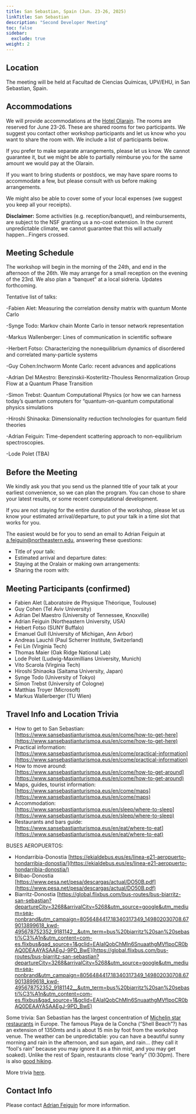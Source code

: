 ```yaml
---
title: San Sebastian, Spain (Jun. 23-26, 2025)
linkTitle: San Sebastian
description: "Second Developer Meeting"
toc: false
sidebar:
  exclude: true
weight: 2
---
```

## Location

The meeting will be held at Facultad de Ciencias Químicas, UPV/EHU, in San Sebastian, Spain. 

## Accommodations

We will provide accommodations at the [Hotel Olarain](https://www.olarain.com). The rooms are reserved for June 23-26. These are shared rooms for two participants. We suggest you contact other workshop participants and let us know who you want to share the room with. We include a list of participants below. 

If you prefer to make separate arrangements, please let us know. We cannot guarantee it, but we might be able to partially reimburse you for the same amount we would pay at the Olarain. 

If you want to bring students or postdocs, we may have spare rooms to accommodate a few, but please consult with us before making arrangements.

We might also be able to cover some of your local expenses (we suggest you keep all your receipts).

**Disclaimer:** Some activities (e.g. reception/banquet), and reimbursements, are subject to the NSF granting us a no-cost extension. In the current unpredictable climate, we cannot guarantee that this will actually happen...Fingers crossed.  

## Meeting Schedule

The workshop will begin in the morning of the 24th, and end in the afternoon of the 26th. We may arrange for a small reception on the evening of the 23rd. We also plan a “banquet” at a local sidreria.  Updates forthcoming. 

Tentative list of talks:

  -Fabien Alet: Measuring the correlation density matrix with quantum Monte Carlo
  
  -Synge Todo: Markov chain Monte Carlo in tensor network representation
 
  -Markus Wallenberger: Lines of communication in scientific software
  
  -Herbert Fotso: Characterizing the nonequilibrium dynamics of disordered and correlated many-particle systems
  
  -Guy Cohen:Inchworm Monte Carlo: recent advances and applications

  -Adrian Del MAestro: Berezinskii-Kosterlitz-Thouless Renormalization Group Flow at a Quantum Phase Transition
  
  -Simon Trebst: Quantum Computational Physics (or how we can harness today’s quantum computers for “quantum-on-quantum computational physics simulations
  
  -Hiroshi Shinaoka: Dimensionality reduction technologies for quantum field theories

 -Adrian Feiguin: Time-dependent scattering approach to non-equilibrium spectroscopies.

 -Lode Polet (TBA)

## Before the Meeting

We kindly ask you that you send us the planned title of your talk at your earliest convenience, so we can plan the program. You can chose to share your latest results, or some recent computational development.  

If you are not staying for the entire duration of the workshop, please let us know your estimated arrival/departure, to put your talk in a time slot that works for you.

The easiest would be for you to send an email to Adrian Feiguin at <a href="mailto:a.feiguin@northeastern.edu">a.feiguin@northeastern.edu</a>, answering these questions:

- Title of your talk:
- Estimated arrival and departure dates:
- Staying at the Oralain or making own arrangements:
- Sharing the room with:

## Meeting Participants (confirmed)

- Fabien Alet (Laboratoire de Physique Théorique, Toulouse)
- Guy Cohen (Tel Aviv University)
- Adrian Del Maestro (University of Tennessee, Knoxville)
- Adrian Feiguin (Northeastern University, USA)
- Hebert Fotso (SUNY Buffalo)
- Emanuel Gull (University of Michigan, Ann Arbor)
- Andreas Lauchli (Paul Scherrer Institute, Switzerland)
- Fei Lin (Virginia Tech)
- Thomas Maier (Oak Ridge National Lab)
- Lode Polet (Ludwig-Maximillians University, Munich)
- Vito Scarola (Virginia Tech)
- Hiroshi Shinaoka (Saitama University, Japan)
- Synge Todo (University of Tokyo)
- Simon Trebst (University of Cologne)
- Matthias Troyer (Microsoft)
- Markus Wallerberger (TU Wien)

## Travel Info and Location Trivia

- How to get to San Sebastian: [https://www.sansebastianturismoa.eus/en/come/how-to-get-here](https://www.sansebastianturismoa.eus/en/come/how-to-get-here)
- Practical information: [https://www.sansebastianturismoa.eus/en/come/practical-information](https://www.sansebastianturismoa.eus/en/come/practical-information)
- How to move around: [https://www.sansebastianturismoa.eus/en/come/how-to-get-around](https://www.sansebastianturismoa.eus/en/come/how-to-get-around)
- Maps, guides, tourist information: [https://www.sansebastianturismoa.eus/en/come/maps](https://www.sansebastianturismoa.eus/en/come/maps)
- Accommodation: [https://www.sansebastianturismoa.eus/en/sleep/where-to-sleep](https://www.sansebastianturismoa.eus/en/sleep/where-to-sleep)
- Restaurants and bars guide: [https://www.sansebastianturismoa.eus/en/eat/where-to-eat](https://www.sansebastianturismoa.eus/en/eat/where-to-eat)
 

BUSES AEROPUERTOS:
 
- Hondarribia-Donostia
[https://ekialdebus.eus/es/linea-e21-aeropuerto-hondarribia-donostia/](https://ekialdebus.eus/es/linea-e21-aeropuerto-hondarribia-donostia/)
- Bilbao-Donostia
[https://www.pesa.net/pesa/descargas/actual/DO50B.pdf](https://www.pesa.net/pesa/descargas/actual/DO50B.pdf)
- Biarritz-Donostia
[https://global.flixbus.com/bus-routes/bus-biarritz-san-sebastian?departureCity=3268&arrivalCity=5268&utm_source=google&utm_medium=sea-nonbrand&utm_campaign=8056484417.18340317349_149802030708.679013899618_kwd-495678752352_9181142__&utm_term=bus%20biarritz%20san%20sebasti%C3%A1n&utm_content=com-es.flixbus&gad_source=1&gclid=EAIaIQobChMIn6SnuaathgMVfIpoCR0bAQ0DEAAYASAAEgJ-9PD_BwE](https://global.flixbus.com/bus-routes/bus-biarritz-san-sebastian?departureCity=3268&arrivalCity=5268&utm_source=google&utm_medium=sea-nonbrand&utm_campaign=8056484417.18340317349_149802030708.679013899618_kwd-495678752352_9181142__&utm_term=bus%20biarritz%20san%20sebasti%C3%A1n&utm_content=com-es.flixbus&gad_source=1&gclid=EAIaIQobChMIn6SnuaathgMVfIpoCR0bAQ0DEAAYASAAEgJ-9PD_BwE)


Some trivia: San Sebastian has the largest concentration of [Michelin star restaurants](https://discoverdonosti.com/michelin-star-restaurants/) in Europe. The famous Playa de la Concha (“Shell Beach”?) has an extension of 1350mts and is about 15 min by foot from the workshop venue. The weather can be unpredictable: you can have a beautiful sunny morning and rain in the afternoon, and sun again, and rain… (they call it “fool's rain” because you may ignore it as a thin mist, and you may get soaked). Unlike the rest of Spain, restaurants close “early” (10:30pm). There is also [good hiking](https://www.alltrails.com/spain/gipuzkoa/san-sebastian).

 More trivia [here](https://www.sansebastianturismoa.eus/en/blog/donosti-feeling/4373-did-you-know-that-7-fun-facts-about-san-sebastian).

## Contact Info

Please contact <a href="mailto:a.feiguin@northeastern.edu">Adrian Feiguin</a> for more information.
